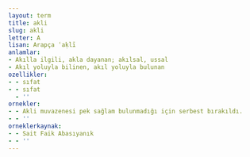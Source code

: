 ```yaml
---
layout: term
title: akli
slug: akli
letter: A
lisan: Arapça ʿaḳlī
anlamlar:
- Akılla ilgili, akla dayanan; akılsal, ussal
- Akıl yoluyla bilinen, akıl yoluyla bulunan
ozellikler:
- - sıfat
- - sıfat
  - ''
ornekler:
- - Akli muvazenesi pek sağlam bulunmadığı için serbest bırakıldı.
- - ''
orneklerkaynak:
- - Sait Faik Abasıyanık
- - ''
---
```

